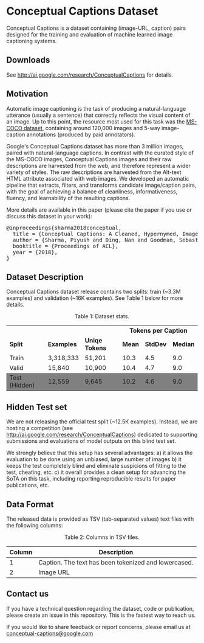 # Conceptual Captions Dataset

Conceptual Captions is a dataset containing (image-URL, caption) pairs designed
for the training and evaluation of machine learned image captioning systems.

## Downloads
See <http://ai.google.com/research/ConceptualCaptions> for details.

## Motivation

Automatic image captioning is the task of producing a natural-language
utterance (usually a sentence) that correctly reflects the visual content of an
image. Up to this point, the resource most used for this task was the
[MS-COCO dataset](http://http://cocodataset.org), containing around 120,000
images and 5-way image-caption annotations (produced by paid annotators).

Google's Conceptual Captions dataset has more than 3 million images, paired
with natural-language captions. In contrast with the curated style of the
MS-COCO images, Conceptual Captions images and their raw descriptions are
harvested from the web, and therefore represent a wider variety of styles. The
raw descriptions are harvested from the Alt-text HTML attribute associated with
web images. We developed an automatic pipeline that extracts, filters, and
transforms candidate image/caption pairs, with the goal of achieving a balance
of cleanliness, informativeness, fluency, and learnability of the resulting
captions.

More details are available in this paper (please cite the paper if you use or discuss this dataset in your work):
</p>
<div class="highlight highlight-source-shell"><pre>
@inproceedings{sharma2018conceptual,
  title = {Conceptual Captions: A Cleaned, Hypernymed, Image Alt-text Dataset For Automatic Image Captioning},
  author = {Sharma, Piyush and Ding, Nan and Goodman, Sebastian and Soricut, Radu},
  booktitle = {Proceedings of ACL},
  year = {2018},
}
</pre></div>

## Dataset Description

Conceptual Captions dataset release contains two splits: train (~3.3M examples) and validation (~16K examples).
See Table 1 below for more details.

<p align='center'>Table 1: Dataset stats.</p>

<table>
  <tr>
    <td colspan="3"></td>
    <td colspan="3"><center><b>Tokens per Caption</b></center></td>
  </tr>
  <tr>
    <td><b>Split</b></td>
    <td><b>Examples</b></td>
    <td><b>Uniqe Tokens</b></td>
    <td><b>Mean</b></td>
    <td><b>StdDev</b></td>
    <td><b>Median</b></td>
  </tr>
  <tr>
    <td>Train</td>
    <td>3,318,333</td>
    <td>51,201</td>
    <td>10.3</td>
    <td>4.5</td>
    <td>9.0</td>
  </tr>
  <tr>
    <td>Valid</td>
    <td>15,840</td>
    <td>10,900</td>
    <td>10.4</td>
    <td>4.7</td>
    <td>9.0</td>
  </tr>
  <tr bgcolor="#808080">
    <td>Test (Hidden)</td>
    <td>12,559</td>
    <td>9,645</td>
    <td>10.2</td>
    <td>4.6</td>
    <td>9.0</td>
  </tr>
</table>


## Hidden Test set

We are not releasing the official test split (~12.5K examples).
Instead, we are hosting a competition (see <http://ai.google.com/research/ConceptualCaptions>) dedicated to supporting submissions and evaluations of model outputs on this blind test set.

We strongly believe that this setup has several advantages: a) it allows the evaluation to be done using an unbiased, large number of images b) it keeps the test completely blind and eliminate suspicions of fitting to the test, cheating, etc. c) it overall provides a clean setup for advancing the SoTA on this task, including reporting reproducible results for paper publications, etc.


## Data Format

The released data is provided as TSV (tab-separated values) text files with the following columns:

<p align='center'>Table 2: Columns in TSV files.</p>

| Column   | Description                                                       |
| -------- | ----------------------------------------------------------------- |
| 1        | Caption. The text has been tokenized and lowercased.              |
| 2        | Image URL                                                         |


## Contact us

If you have a technical question regarding the dataset, code or publication, please create an issue in this repository.
This is the fastest way to reach us.

If you would like to share feedback or report concerns, please email us at conceptual-captions@google.com
